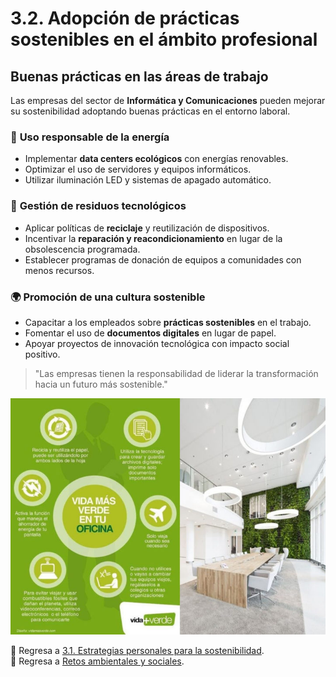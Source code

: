 # **3.2. Adopción de prácticas sostenibles en el ámbito profesional**  
## **Buenas prácticas en las áreas de trabajo**  

Las empresas del sector de **Informática y Comunicaciones** pueden mejorar su sostenibilidad adoptando buenas prácticas en el entorno laboral.

### 🔋 **Uso responsable de la energía**
- Implementar **data centers ecológicos** con energías renovables.
- Optimizar el uso de servidores y equipos informáticos.
- Utilizar iluminación LED y sistemas de apagado automático.

### 🔄 **Gestión de residuos tecnológicos**
- Aplicar políticas de **reciclaje** y reutilización de dispositivos.
- Incentivar la **reparación y reacondicionamiento** en lugar de la obsolescencia programada.
- Establecer programas de donación de equipos a comunidades con menos recursos.

### 🌍 **Promoción de una cultura sostenible**
- Capacitar a los empleados sobre **prácticas sostenibles** en el trabajo.
- Fomentar el uso de **documentos digitales** en lugar de papel.
- Apoyar proyectos de innovación tecnológica con impacto social positivo.

> "Las empresas tienen la responsabilidad de liderar la transformación hacia un futuro más sostenible."

![Oficina sostenible](../img_pisa3_F_Camacho/oficina_sostenible.jpg)

📌 Regresa a [3.1. Estrategias personales para la sostenibilidad](3.1_EstrategiasPersonales_Camacho.md).  
📌 Regresa a [Retos ambientales y sociales](3_RetosSostenibilidad_Camacho.md).
